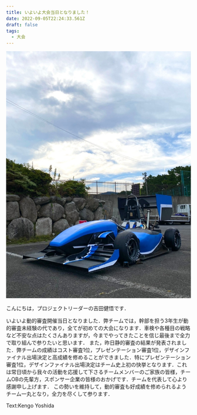 ```yaml
---
title: いよいよ大会当日となりました！
date: 2022-09-05T22:24:33.561Z
draft: false
tags:
  - 大会
---
```

![](screenshot_20220906_073238.jpg)

こんにちは，プロジェクトリーダーの吉田健悟です．

いよいよ動的審査開催当日となりました．弊チームでは，幹部を担う3年生が動的審査未経験の代であり，全てが初めての大会になります．車検や各種目の戦略など不安な点はたくさんありますが，今までやってきたことを信じ最後まで全力で取り組んで参りたいと思います．
また，昨日静的審査の結果が発表されました．弊チームの成績はコスト審査1位，プレゼンテーション審査1位，デザインファイナル出場決定と高成績を修めることができました．特にプレゼンテーション審査1位，デザインファイナル出場決定はチーム史上初の快挙となります．これは常日頃から我々の活動を応援して下さるチームメンバーのご家族の皆様，チームOBの先輩方，スポンサー企業の皆様のおかげです．チームを代表して心より感謝申し上げます．
この勢いを維持して，動的審査も好成績を修められるようチーム一丸となり，全力を尽くして参ります．

Text:Kengo Yoshida